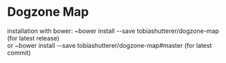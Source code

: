 Dogzone Map
================

installation with bower:
~bower install --save tobiashutterer/dogzone-map (for latest release)
<br>
or
~bower install --save tobiashutterer/dogzone-map#master (for latest commit)


